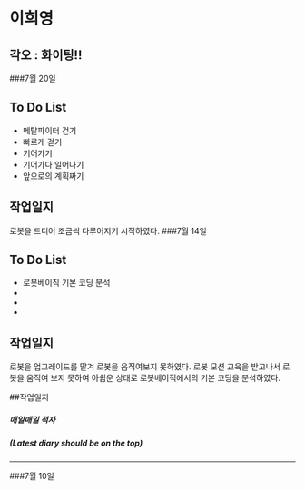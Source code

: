 
# 이희영
## 각오 : 화이팅!!
###7월 20일

## To Do List

  - 메탈파이터 걷기
  - 빠르게 걷기
  - 기어가기
  - 기어가다 일어나기
  - 앞으로의 계획짜기

## 작업일지
  로봇을 드디어 조금씩 다루어지기 시작하였다.
###7월 14일

## To Do List

  - 로봇베이직 기본 코딩 분석 
  - 
  - 
  - 
## 작업일지
 로봇을 업그레이드를 맡겨 로봇을 움직여보지 못하였다. 로봇 모션 교육을 받고나서 로봇을 움직여 보지 못하여 아쉽운 상태로 로봇베이직에서의 기본 코딩을 분석하였다. 
 
##작업일지
##### 매일매일 적자
##### (Latest diary should be on the top)
----------
###7월 10일
 